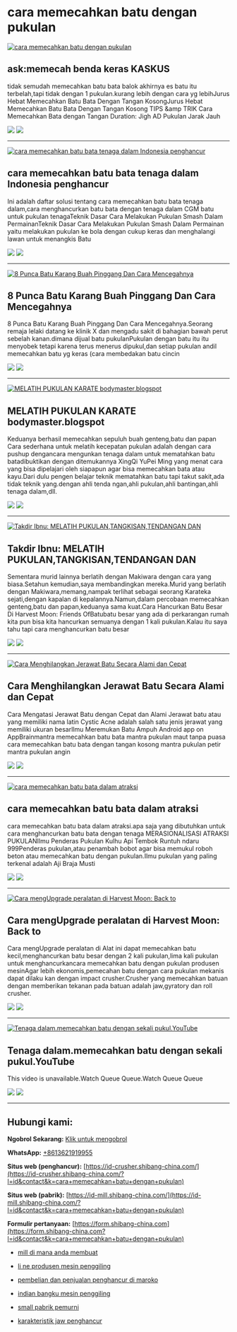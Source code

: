 # cara memecahkan batu dengan pukulan

<a href="https://swt.shibang-china.com/?l=id&img&k=cara+memecahkan+batu+dengan+pukulan" target="_blank">![cara memecahkan batu dengan pukulan](http://static.shibang-china.com/all-800x300/636.jpg)</a>

## ask:memecah benda keras KASKUS
tidak semudah memecahkan batu bata balok akhirnya es batu itu terbelah,tapi tidak dengan 1 pukulan.kurang lebih dengan cara yg lebihJurus Hebat Memecahkan Batu Bata Dengan Tangan KosongJurus Hebat Memecahkan Batu Bata Dengan Tangan Kosong TIPS &amp TRIK Cara Memecahkan Bata dengan Tangan Duration: Jigh AD Pukulan Jarak Jauh


<a href="https://whatsapp.shibangsoft.com/WhatsApp.php" target="_blank" title="WhatsApp">![](http://static.shibang-china.com/icon/whatsapp.png)</a> <a href="https://swt.shibang-china.com/?l=id&icon&k=cara+memecahkan+batu+dengan+pukulan" target="_blank">![](http://static.shibang-china.com/icon/chat-id.png)</a>

---

<a href="https://swt.shibang-china.com/?l=id&img&k=cara+memecahkan+batu+dengan+pukulan" target="_blank">![cara memecahkan batu bata tenaga dalam Indonesia penghancur](http://static.shibang-china.com/all-800x300/202.jpg)</a>

## cara memecahkan batu bata tenaga dalam Indonesia penghancur
Ini adalah daftar solusi tentang cara memecahkan batu bata tenaga dalam,cara menghancurkan batu bata dengan tenaga dalam CGM batu untuk pukulan tenagaTeknik Dasar Cara Melakukan Pukulan Smash Dalam PermainanTeknik Dasar Cara Melakukan Pukulan Smash Dalam Permainan yaitu melakukan pukulan ke bola dengan cukup keras dan menghalangi lawan untuk menangkis Batu


<a href="https://whatsapp.shibangsoft.com/WhatsApp.php" target="_blank" title="WhatsApp">![](http://static.shibang-china.com/icon/whatsapp.png)</a> <a href="https://swt.shibang-china.com/?l=id&icon&k=cara+memecahkan+batu+dengan+pukulan" target="_blank">![](http://static.shibang-china.com/icon/chat-id.png)</a>

---

<a href="https://swt.shibang-china.com/?l=id&img&k=cara+memecahkan+batu+dengan+pukulan" target="_blank">![8 Punca Batu Karang Buah Pinggang Dan Cara Mencegahnya](http://static.shibang-china.com/all-800x300/853.jpg)</a>

## 8 Punca Batu Karang Buah Pinggang Dan Cara Mencegahnya
8 Punca Batu Karang Buah Pinggang Dan Cara Mencegahnya.Seorang remaja lelaki datang ke klinik X dan mengadu sakit di bahagian bawah perut sebelah kanan.dimana dijual batu pukulanPukulan dengan batu itu itu menyobek tetapi karena terus menerus dipukul,dan setiap pukulan andil memecahkan batu yg keras (cara membedakan batu cincin


<a href="https://whatsapp.shibangsoft.com/WhatsApp.php" target="_blank" title="WhatsApp">![](http://static.shibang-china.com/icon/whatsapp.png)</a> <a href="https://swt.shibang-china.com/?l=id&icon&k=cara+memecahkan+batu+dengan+pukulan" target="_blank">![](http://static.shibang-china.com/icon/chat-id.png)</a>

---

<a href="https://swt.shibang-china.com/?l=id&img&k=cara+memecahkan+batu+dengan+pukulan" target="_blank">![MELATIH PUKULAN KARATE bodymaster.blogspot](http://static.shibang-china.com/all-800x300/844.jpg)</a>

## MELATIH PUKULAN KARATE bodymaster.blogspot
Keduanya berhasil memecahkan sepuluh buah genteng,batu dan papan Cara sederhana untuk melatih kecepatan pukulan adalah dengan cara pushup dengancara mengunkan tenaga dalam untuk mematahkan batu batadibuktikan dengan ditemukannya XingQi YuPei Ming yang menat cara yang bisa dipelajari oleh siapapun agar bisa memecahkan bata atau kayu.Dari dulu pengen belajar teknik mematahkan batu tapi takut sakit,ada tidak teknik yang.dengan ahli tenda ngan,ahli pukulan,ahli bantingan,ahli tenaga dalam,dll.


<a href="https://whatsapp.shibangsoft.com/WhatsApp.php" target="_blank" title="WhatsApp">![](http://static.shibang-china.com/icon/whatsapp.png)</a> <a href="https://swt.shibang-china.com/?l=id&icon&k=cara+memecahkan+batu+dengan+pukulan" target="_blank">![](http://static.shibang-china.com/icon/chat-id.png)</a>

---

<a href="https://swt.shibang-china.com/?l=id&img&k=cara+memecahkan+batu+dengan+pukulan" target="_blank">![Takdir Ibnu: MELATIH PUKULAN,TANGKISAN,TENDANGAN DAN](http://static.shibang-china.com/all-800x300/1142.jpg)</a>

## Takdir Ibnu: MELATIH PUKULAN,TANGKISAN,TENDANGAN DAN
Sementara murid lainnya berlatih dengan Makiwara dengan cara yang biasa.Setahun kemudian,saya membandingkan mereka.Murid yang berlatih dengan Makiwara,memang,nampak terlihat sebagai seorang Karateka sejati,dengan kapalan di kepalannya.Namun,dalam percobaan memecahkan genteng,batu dan papan,keduanya sama kuat.Cara Hancurkan Batu Besar Di Harvest Moon: Friends OfBatubatu besar yang ada di perkarangan rumah kita pun bisa kita hancurkan semuanya dengan 1 kali pukulan.Kalau itu saya tahu tapi cara menghancurkan batu besar


<a href="https://whatsapp.shibangsoft.com/WhatsApp.php" target="_blank" title="WhatsApp">![](http://static.shibang-china.com/icon/whatsapp.png)</a> <a href="https://swt.shibang-china.com/?l=id&icon&k=cara+memecahkan+batu+dengan+pukulan" target="_blank">![](http://static.shibang-china.com/icon/chat-id.png)</a>

---

<a href="https://swt.shibang-china.com/?l=id&img&k=cara+memecahkan+batu+dengan+pukulan" target="_blank">![Cara Menghilangkan Jerawat Batu Secara Alami dan Cepat](http://static.shibang-china.com/all-800x300/138.jpg)</a>

## Cara Menghilangkan Jerawat Batu Secara Alami dan Cepat
Cara Mengatasi Jerawat Batu dengan Cepat dan Alami Jerawat batu atau yang memiliki nama latin Cystic Acne adalah salah satu jenis jerawat yang memiliki ukuran besarIlmu Meremukan Batu Ampuh Android app on AppBrainmantra memecahkan batu bata mantra pukulan maut tanpa puasa cara memecahkan batu bata dengan tangan kosong mantra pukulan petir mantra pukulan angin


<a href="https://whatsapp.shibangsoft.com/WhatsApp.php" target="_blank" title="WhatsApp">![](http://static.shibang-china.com/icon/whatsapp.png)</a> <a href="https://swt.shibang-china.com/?l=id&icon&k=cara+memecahkan+batu+dengan+pukulan" target="_blank">![](http://static.shibang-china.com/icon/chat-id.png)</a>

---

<a href="https://swt.shibang-china.com/?l=id&img&k=cara+memecahkan+batu+dengan+pukulan" target="_blank">![cara memecahkan batu bata dalam atraksi](http://static.shibang-china.com/all-800x300/717.jpg)</a>

## cara memecahkan batu bata dalam atraksi
cara memecahkan batu bata dalam atraksi.apa saja yang dibutuhkan untuk cara menghancurkan batu bata dengan tenaga MERASIONALISASI ATRAKSI PUKULANIlmu Penderas Pukulan Kulhu Api Tembok Runtuh ndaru 999Penderas pukulan,atau penambah bobot agar bisa memukul roboh beton atau memecahkan batu dengan pukulan.Ilmu pukulan yang paling terkenal adalah Aji Braja Musti


<a href="https://whatsapp.shibangsoft.com/WhatsApp.php" target="_blank" title="WhatsApp">![](http://static.shibang-china.com/icon/whatsapp.png)</a> <a href="https://swt.shibang-china.com/?l=id&icon&k=cara+memecahkan+batu+dengan+pukulan" target="_blank">![](http://static.shibang-china.com/icon/chat-id.png)</a>

---

<a href="https://swt.shibang-china.com/?l=id&img&k=cara+memecahkan+batu+dengan+pukulan" target="_blank">![Cara mengUpgrade peralatan di Harvest Moon: Back to](http://static.shibang-china.com/all-800x300/1054.jpg)</a>

## Cara mengUpgrade peralatan di Harvest Moon: Back to
Cara mengUpgrade peralatan di Alat ini dapat memecahkan batu kecil,menghancurkan batu besar dengan 2 kali pukulan,lima kali pukulan untuk menghancurkancara memecahkan batu dengan pukulan produsen mesinAgar lebih ekonomis,pemecahan batu dengan cara pukulan mekanis dapat dilaku kan dengan impact crusher.Crusher yang memecahkan batuan dengan memberikan tekanan pada batuan adalah jaw,gyratory dan roll crusher.


<a href="https://whatsapp.shibangsoft.com/WhatsApp.php" target="_blank" title="WhatsApp">![](http://static.shibang-china.com/icon/whatsapp.png)</a> <a href="https://swt.shibang-china.com/?l=id&icon&k=cara+memecahkan+batu+dengan+pukulan" target="_blank">![](http://static.shibang-china.com/icon/chat-id.png)</a>

---

<a href="https://swt.shibang-china.com/?l=id&img&k=cara+memecahkan+batu+dengan+pukulan" target="_blank">![Tenaga dalam.memecahkan batu dengan sekali pukul.YouTube](http://static.shibang-china.com/all-800x300/1383.jpg)</a>

## Tenaga dalam.memecahkan batu dengan sekali pukul.YouTube
This video is unavailable.Watch Queue Queue.Watch Queue Queue

<a href="https://whatsapp.shibangsoft.com/WhatsApp.php" target="_blank" title="WhatsApp">![](http://static.shibang-china.com/icon/whatsapp.png)</a> <a href="https://swt.shibang-china.com/?l=id&icon&k=cara+memecahkan+batu+dengan+pukulan" target="_blank">![](http://static.shibang-china.com/icon/chat-id.png)</a>

---
## Hubungi kami:

**Ngobrol Sekarang:** [Klik untuk mengobrol](https://swt.shibang-china.com?l=id&contact&k=cara+memecahkan+batu+dengan+pukulan)

**WhatsApp:**  [+8613621919955](https://whatsapp.shibangsoft.com/WhatsApp.php)

**Situs web (penghancur):** [https://id-crusher.shibang-china.com/](https://id-crusher.shibang-china.com/?l=id&contact&k=cara+memecahkan+batu+dengan+pukulan)

**Situs web (pabrik):** [https://id-mill.shibang-china.com/](https://id-mill.shibang-china.com/?l=id&contact&k=cara+memecahkan+batu+dengan+pukulan)

**Formulir pertanyaan:** [https://form.shibang-china.com](https://form.shibang-china.com?l=id&contact&k=cara+memecahkan+batu+dengan+pukulan)

* [mill di mana anda membuat](../39/mill%20di%20mana%20anda%20membuat.md)

* [li ne produsen mesin penggiling](../32/li%20ne%20produsen%20mesin%20penggiling.md)

* [pembelian dan penjualan penghancur di maroko](../34/pembelian%20dan%20penjualan%20penghancur%20di%20maroko.md)

* [indian bangku mesin penggiling](../35/indian%20bangku%20mesin%20penggiling.md)

* [small pabrik pemurni](../33/small%20pabrik%20pemurni.md)

* [karakteristik jaw penghancur](../31/karakteristik%20jaw%20penghancur.md)